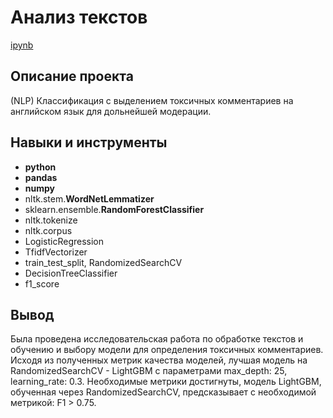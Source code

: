 # Анализ текстов
[ipynb](https://github.com/KovalevMV/Portfolio/blob/main/Text_analysis/NLP_for_git.ipynb)


## Описание проекта

(NLP) Классификация с выделением токсичных комментариев на английском язык для дольнейшей модерации.



## Навыки и инструменты

- **python**
- **pandas**
- **numpy**
- nltk.stem.**WordNetLemmatizer**
- sklearn.ensemble.**RandomForestClassifier**
- nltk.tokenize 
- nltk.corpus 
- LogisticRegression
- TfidfVectorizer  
- train_test_split, RandomizedSearchCV
- DecisionTreeClassifier
- f1_score



## Вывод

Была проведена исследовательская работа по обработке текстов и обучению и выбору модели для определения токсичных комментариев.  Исходя из полученных метрик качества моделей, лучшая модель на RandomizedSearchCV - LightGBM c параметрами max_depth: 25, learning_rate: 0.3. Необходимые метрики достигнуты, модель LightGBM, обученная через RandomizedSearchCV, предсказывает с необходимой метрикой: F1 > 0.75.

